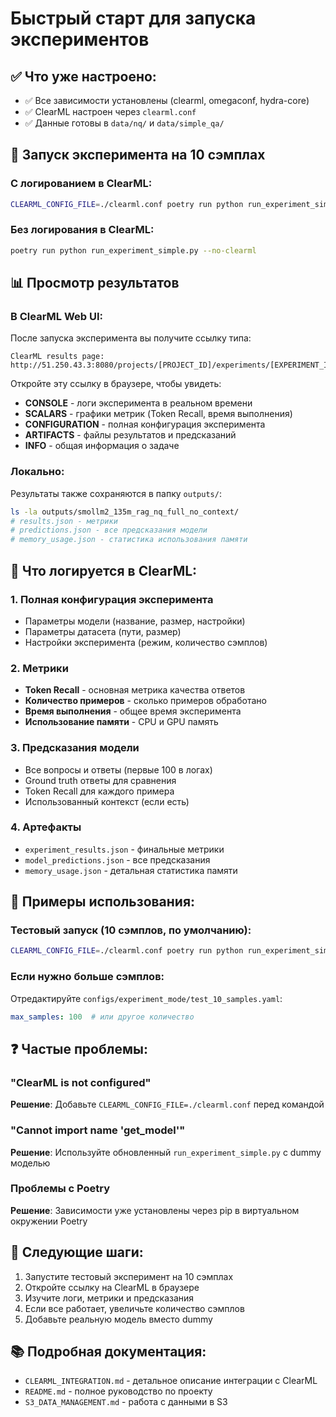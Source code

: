 # Быстрый старт для запуска экспериментов

## ✅ Что уже настроено:
- ✅ Все зависимости установлены (clearml, omegaconf, hydra-core)
- ✅ ClearML настроен через `clearml.conf`
- ✅ Данные готовы в `data/nq/` и `data/simple_qa/`

## 🚀 Запуск эксперимента на 10 сэмплах

### С логированием в ClearML:
```bash
CLEARML_CONFIG_FILE=./clearml.conf poetry run python run_experiment_simple.py
```

### Без логирования в ClearML:
```bash
poetry run python run_experiment_simple.py --no-clearml
```

## 📊 Просмотр результатов

### В ClearML Web UI:
После запуска эксперимента вы получите ссылку типа:
```
ClearML results page: http://51.250.43.3:8080/projects/[PROJECT_ID]/experiments/[EXPERIMENT_ID]/output/log
```

Откройте эту ссылку в браузере, чтобы увидеть:
- **CONSOLE** - логи эксперимента в реальном времени
- **SCALARS** - графики метрик (Token Recall, время выполнения)
- **CONFIGURATION** - полная конфигурация эксперимента
- **ARTIFACTS** - файлы результатов и предсказаний
- **INFO** - общая информация о задаче

### Локально:
Результаты также сохраняются в папку `outputs/`:
```bash
ls -la outputs/smollm2_135m_rag_nq_full_no_context/
# results.json - метрики
# predictions.json - все предсказания модели
# memory_usage.json - статистика использования памяти
```

## 🔧 Что логируется в ClearML:

### 1. Полная конфигурация эксперимента
- Параметры модели (название, размер, настройки)
- Параметры датасета (пути, размер)
- Настройки эксперимента (режим, количество сэмплов)

### 2. Метрики
- **Token Recall** - основная метрика качества ответов
- **Количество примеров** - сколько примеров обработано
- **Время выполнения** - общее время эксперимента
- **Использование памяти** - CPU и GPU память

### 3. Предсказания модели
- Все вопросы и ответы (первые 100 в логах)
- Ground truth ответы для сравнения
- Token Recall для каждого примера
- Использованный контекст (если есть)

### 4. Артефакты
- `experiment_results.json` - финальные метрики
- `model_predictions.json` - все предсказания
- `memory_usage.json` - детальная статистика памяти

## 📝 Примеры использования:

### Тестовый запуск (10 сэмплов, по умолчанию):
```bash
CLEARML_CONFIG_FILE=./clearml.conf poetry run python run_experiment_simple.py
```

### Если нужно больше сэмплов:
Отредактируйте `configs/experiment_mode/test_10_samples.yaml`:
```yaml
max_samples: 100  # или другое количество
```

## ❓ Частые проблемы:

### "ClearML is not configured"
**Решение**: Добавьте `CLEARML_CONFIG_FILE=./clearml.conf` перед командой

### "Cannot import name 'get_model'"
**Решение**: Используйте обновленный `run_experiment_simple.py` с dummy моделью

### Проблемы с Poetry
**Решение**: Зависимости уже установлены через pip в виртуальном окружении Poetry

## 🎯 Следующие шаги:

1. Запустите тестовый эксперимент на 10 сэмплах
2. Откройте ссылку на ClearML в браузере
3. Изучите логи, метрики и предсказания
4. Если все работает, увеличьте количество сэмплов
5. Добавьте реальную модель вместо dummy

## 📚 Подробная документация:
- `CLEARML_INTEGRATION.md` - детальное описание интеграции с ClearML
- `README.md` - полное руководство по проекту
- `S3_DATA_MANAGEMENT.md` - работа с данными в S3

